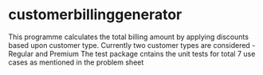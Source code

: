 # customerbillinggenerator
This programme calculates the total billing amount by applying discounts based upon customer type. 
Currently two customer types are considered - Regular and Premium 
The test package cntains the unit tests for total 7 use cases as mentioned in the problem sheet 
